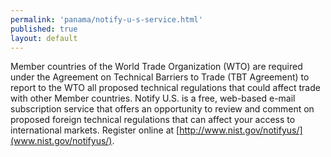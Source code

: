```yaml
--- 
permalink: 'panama/notify-u-s-service.html' 
published: true 
layout: default
---
```

Member countries of the World Trade Organization (WTO) are required under the Agreement on Technical Barriers to Trade (TBT Agreement) to report to the WTO all proposed technical regulations that could affect trade with other Member countries. Notify U.S. is a free, web-based e-mail subscription service that offers an opportunity to review and comment on proposed foreign technical regulations that can affect your access to international markets. Register online at [http://www.nist.gov/notifyus/](www.nist.gov/notifyus/).
